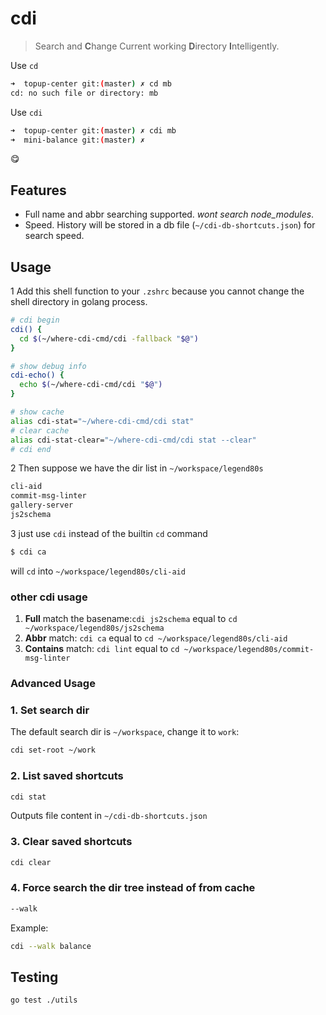 # cdi

> Search and **C**hange Current working **D**irectory **I**ntelligently.

Use `cd`

```sh
➜  topup-center git:(master) ✗ cd mb
cd: no such file or directory: mb
```

Use `cdi`

```sh
➜  topup-center git:(master) ✗ cdi mb
➜  mini-balance git:(master) ✗
```

😋

## Features

- Full name and abbr searching supported. *wont search node_modules*.
- Speed. History will be stored in a db file (`~/cdi-db-shortcuts.json`) for search speed.

## Usage

1 Add this shell function to your `.zshrc` because you cannot change the shell directory in golang process.

```sh
# cdi begin
cdi() {
  cd $(~/where-cdi-cmd/cdi -fallback "$@")
}

# show debug info
cdi-echo() {
  echo $(~/where-cdi-cmd/cdi "$@")
}

# show cache
alias cdi-stat="~/where-cdi-cmd/cdi stat"
# clear cache
alias cdi-stat-clear="~/where-cdi-cmd/cdi stat --clear"
# cdi end
```

2 Then suppose we have the dir list in `~/workspace/legend80s`

```txt
cli-aid
commit-msg-linter
gallery-server
js2schema
```

3 just use `cdi` instead of the builtin `cd` command

```sh
$ cdi ca
```

will `cd` into `~/workspace/legend80s/cli-aid`

### other cdi usage

1. **Full** match the basename:`cdi js2schema` equal to `cd ~/workspace/legend80s/js2schema`
2. **Abbr** match: `cdi ca` equal to `cd ~/workspace/legend80s/cli-aid`
3. **Contains** match: `cdi lint` equal to `cd ~/workspace/legend80s/commit-msg-linter`

### Advanced Usage

### 1. Set search dir

The default search dir is `~/workspace`, change it to `work`:

```sh
cdi set-root ~/work
```

### 2. List saved shortcuts

```sh
cdi stat
```

Outputs file content in `~/cdi-db-shortcuts.json`

### 3. Clear saved shortcuts

```sh
cdi clear
```

### 4. Force search the dir tree instead of from cache

```sh
--walk
```

Example:

```sh
cdi --walk balance
```

## Testing

```sh
go test ./utils
```
